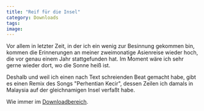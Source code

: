 ```yaml
---
title: "Reif für die Insel"
category: Downloads
tags: 
image: 
---
```


Vor allem in letzter Zeit, in der ich ein wenig zur Besinnung gekommen bin, kommen die Erinnerungen an meiner zweimonatige Asienreise wieder hoch, die vor genau einem Jahr stattgefunden hat. Im Moment wäre ich sehr gerne wieder dort, wo die Sonne heiß ist.  

  

Deshalb und weil ich einen nach Text schreienden Beat gemacht habe, gibt es einen Remix des Songs "Perhentian Kecir", dessen Zeilen ich damals in Malaysia auf der gleichnamigen Insel verfaßt habe.  

  

Wie immer im [Downloadbereich](http://www.misantropolis.de/downloads).